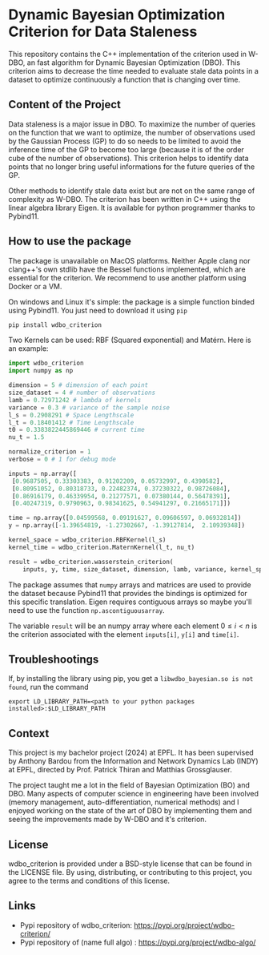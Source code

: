 # Dynamic Bayesian Optimization Criterion for Data Staleness

This repository contains the C++ implementation of the criterion used in W-DBO, an fast algorithm for Dynamic Bayesian Optimization (DBO).
This criterion aims to decrease the time needed to evaluate stale data points in a dataset to optimize continuously a function that is changing
over time.

## Content of the Project

Data staleness is a major issue in DBO. To maximize the number of queries on the function that we want to optimize, the number of observations used by the Gaussian Process (GP) to do so needs to be limited to avoid the inference time of the GP to become too large (because it is of the order cube of the number of observations). This criterion helps to identify data points that no longer bring useful informations for the future queries of the GP.

Other methods to identify stale data exist but are not on the same range of complexity as W-DBO. The criterion has been written in C++ using the linear algebra library Eigen. It is available for python programmer thanks to Pybind11.

## How to use the package

The package is unavailable on MacOS platforms. Neither Apple clang nor clang++'s own stdlib have the Bessel functions implemented, which are essential for the criterion. We recommend to use another platform using Docker or a VM.

On windows and Linux it's simple: the package is a simple function binded using Pybind11. You just need to download it using `pip`

```bash
pip install wdbo_criterion
```

Two Kernels can be used: RBF (Squared exponential) and Matérn. Here is an example:

```python
import wdbo_criterion
import numpy as np

dimension = 5 # dimension of each point
size_dataset = 4 # number of observations
lamb = 0.72971242 # lambda of kernels
variance = 0.3 # variance of the sample noise
l_s = 0.2908291 # Space Lengthscale
l_t = 0.18401412 # Time Lengthscale
t0 = 0.3383822445869446 # current time
nu_t = 1.5

normalize_criterion = 1
verbose = 0 # 1 for debug mode

inputs = np.array([
 [0.9687505, 0.33303383, 0.91202209, 0.05732997, 0.4390582],
 [0.80951052, 0.80318733, 0.22482374, 0.37230322, 0.98726084],
 [0.86916179, 0.46339954, 0.21277571, 0.07380144, 0.56478391],
 [0.40247319, 0.9790963, 0.98341625, 0.54941297, 0.21665171]])

time = np.array([0.04599568, 0.09191627, 0.09606597, 0.06932814])
y = np.array([-1.39654819, -1.27302667, -1.39127814,  2.10939348])

kernel_space = wdbo_criterion.RBFKernel(l_s)
kernel_time = wdbo_criterion.MaternKernel(l_t, nu_t)

result = wdbo_criterion.wasserstein_criterion(
    inputs, y, time, size_dataset, dimension, lamb, variance, kernel_space, kernel_time, t0, verbose, normalize_criterion)

```

The package assumes that `numpy` arrays and matrices are used to provide the dataset because Pybind11 that provides the bindings is optimized for this specific translation. Eigen requires contiguous arrays so maybe you'll need to use the function `np.ascontiguousarray`.

The variable `result` will be an numpy array where each element $0 \leq i < n$ is the criterion associated with the element `inputs[i]`, `y[i]` and `time[i]`.

## Troubleshootings

If, by installing the library using pip, you get a `libwdbo_bayesian.so is not found`, run the command

```
export LD_LIBRARY_PATH=<path to your python packages installed>:$LD_LIBRARY_PATH
```

## Context

This project is my bachelor project (2024) at EPFL. It has been supervised by Anthony Bardou from the Information and Network Dynamics Lab (INDY) at EPFL, directed by Prof. Patrick Thiran and Matthias Grossglauser.

The project taught me a lot in the field of Bayesian Optimization (BO) and DBO. Many aspects of computer science in engineering have been involved (memory management, auto-differentiation, numerical methods) and I enjoyed working on the state of the art of DBO by implementing them and seeing the improvements made by W-DBO and it's criterion.

## License

wdbo_criterion is provided under a BSD-style license that can be found in the LICENSE file. By using, distributing, or contributing to this project, you agree to the terms and conditions of this license.

## Links

- Pypi repository of wdbo_criterion: https://pypi.org/project/wdbo-criterion/
- Pypi repository of (name full algo) : https://pypi.org/project/wdbo-algo/
